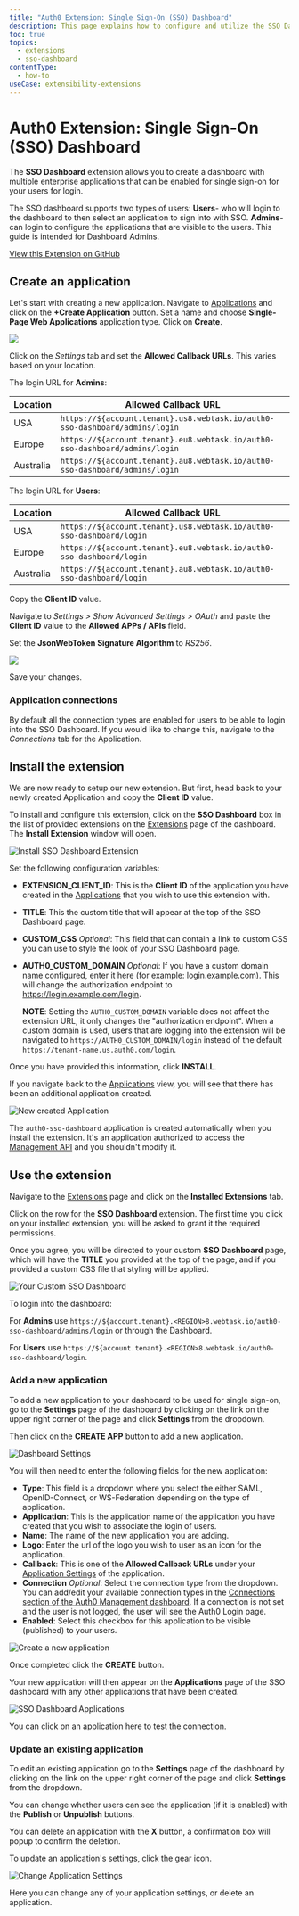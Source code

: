 ```yaml
---
title: "Auth0 Extension: Single Sign-On (SSO) Dashboard"
description: This page explains how to configure and utilize the SSO Dashboard Extension.
toc: true
topics:
  - extensions
  - sso-dashboard
contentType:
  - how-to
useCase: extensibility-extensions
---
```


# Auth0 Extension: Single Sign-On (SSO) Dashboard

The **SSO Dashboard** extension allows you to create a dashboard with multiple enterprise applications that can be enabled for single sign-on for your users for login.

The SSO dashboard supports two types of users: 
**Users**- who will login to the dashboard to then select an application to sign into with SSO. 
**Admins**- can login to configure the applications that are visible to the users. This guide is intended for Dashboard Admins.

[View this Extension on GitHub](https://github.com/auth0-extensions/auth0-sso-dashboard-extension)

## Create an application

Let's start with creating a new application. Navigate to [Applications](${manage_url}/#/applications) and click on the **+Create Application** button. Set a name and choose **Single-Page Web Applications** application type. Click on **Create**.

![](/media/articles/extensions/sso-dashboard/create-client.png)

Click on the *Settings* tab and set the **Allowed Callback URLs**. This varies based on your location.

The login URL for **Admins**:

| Location | Allowed Callback URL |
| --- | --- |
| USA | `https://${account.tenant}.us8.webtask.io/auth0-sso-dashboard/admins/login` |
| Europe | `https://${account.tenant}.eu8.webtask.io/auth0-sso-dashboard/admins/login` |
| Australia | `https://${account.tenant}.au8.webtask.io/auth0-sso-dashboard/admins/login` |

The login URL for **Users**:

| Location | Allowed Callback URL |
| --- | --- |
| USA | `https://${account.tenant}.us8.webtask.io/auth0-sso-dashboard/login` |
| Europe | `https://${account.tenant}.eu8.webtask.io/auth0-sso-dashboard/login` |
| Australia | `https://${account.tenant}.au8.webtask.io/auth0-sso-dashboard/login` |

Copy the **Client ID** value.

Navigate to *Settings > Show Advanced Settings > OAuth* and paste the **Client ID** value to the **Allowed APPs / APIs** field.

Set the **JsonWebToken Signature Algorithm** to *RS256*.

![](/media/articles/extensions/delegated-admin/set-rs256.png)

Save your changes.

### Application connections

By default all the connection types are enabled for users to be able to login into the SSO Dashboard. If you would like to change this, navigate to the *Connections* tab for the Application.

## Install the extension

We are now ready to setup our new extension. But first, head back to your newly created Application and copy the **Client ID** value.

To install and configure this extension, click on the **SSO Dashboard** box in the list of provided extensions on the [Extensions](${manage_url}/#/extensions) page of the dashboard. The **Install Extension** window will open.

![Install SSO Dashboard Extension](/media/articles/extensions/sso-dashboard/install-extension.png)

Set the following configuration variables:

- **EXTENSION_CLIENT_ID**: This is the **Client ID** of the application you have created in the [Applications](${manage_url}/#/applications) that you wish to use this extension with.
- **TITLE**: This the custom title that will appear at the top of the SSO Dashboard page.
- **CUSTOM_CSS** *Optional*: This field that can contain a link to custom CSS you can use to style the look of your SSO Dashboard page.
- **AUTH0_CUSTOM_DOMAIN** *Optional*: If you have a custom domain name configured, enter it here (for example: login.example.com). This will change the authorization endpoint to https://login.example.com/login.

  **NOTE**: Setting the `AUTH0_CUSTOM_DOMAIN` variable does not affect the extension URL, it only changes the "authorization endpoint". When a custom domain is used, users that are logging into the extension will be navigated to `https://AUTH0_CUSTOM_DOMAIN/login` instead of the default `https://tenant-name.us.auth0.com/login`.

Once you have provided this information, click **INSTALL**.

If you navigate back to the [Applications](${manage_url}/#/applications) view, you will see that there has been an additional application created.

![New created Application](/media/articles/extensions/sso-dashboard/new-client.png)

The `auth0-sso-dashboard` application is created automatically when you install the extension. It's an application authorized to access the [Management API](/api/management/v2) and you shouldn't modify it.

## Use the extension

Navigate to the [Extensions](${manage_url}/#/extensions) page and click on the **Installed Extensions** tab.

Click on the row for the **SSO Dashboard** extension. The first time you click on your installed extension, you will be asked to grant it the required permissions.

Once you agree, you will be directed to your custom **SSO Dashboard** page, which will have the **TITLE** you provided at the top of the page, and if you provided a custom CSS file that styling will be applied.

![Your Custom SSO Dashboard](/media/articles/extensions/sso-dashboard/dashboard.png)

To login into the dashboard:

For **Admins** use `https://${account.tenant}.<REGION>8.webtask.io/auth0-sso-dashboard/admins/login` or through the Dashboard.

For **Users** use `https://${account.tenant}.<REGION>8.webtask.io/auth0-sso-dashboard/login`.

### Add a new application

To add a new application to your dashboard to be used for single sign-on, go to the **Settings** page of the dashboard by clicking on the link on the upper right corner of the page and click **Settings** from the dropdown.

Then click on the **CREATE APP** button to add a new application.

![Dashboard Settings](/media/articles/extensions/sso-dashboard/settings.png)

You will then need to enter the following fields for the new application:

* **Type**: This field is a dropdown where you select the either SAML, OpenID-Connect, or WS-Federation depending on the type of application.
* **Application**: This is the application name of the application you have created that you wish to associate the login of users.
* **Name**: The name of the new application you are adding.
* **Logo**: Enter the url of the logo you wish to user as an icon for the application.
* **Callback**: This is one of the **Allowed Callback URLs** under your [Application Settings](${manage_url}/#/applications) of the application.
* **Connection** *Optional*: Select the connection type from the dropdown. You can add/edit your available connection types in the [Connections section of the Auth0 Management dashboard](${manage_url}/#/connections/database).  If a connection is not set and the user is not logged, the user will see the Auth0 Login page.
* **Enabled**: Select this checkbox for this application to be visible (published) to your users.

![Create a new application](/media/articles/extensions/sso-dashboard/new-app.png)

Once completed click the **CREATE** button.

Your new application will then appear on the **Applications** page of the SSO dashboard with any other applications that have been created.

![SSO Dashboard Applications](/media/articles/extensions/sso-dashboard/dashboard-apps.png)

You can click on an application here to test the connection.

### Update an existing application

To edit an existing application go to the **Settings** page of the dashboard by clicking on the link on the upper right corner of the page and click **Settings** from the dropdown.

You can change whether users can see the application (if it is enabled) with the **Publish** or **Unpublish** buttons. 

You can delete an application with the **X** button, a confirmation box will popup to confirm the deletion.

To update an application's settings, click the gear icon.

![Change Application Settings](/media/articles/extensions/sso-dashboard/change-settings.png)

Here you can change any of your application settings, or delete an application.


